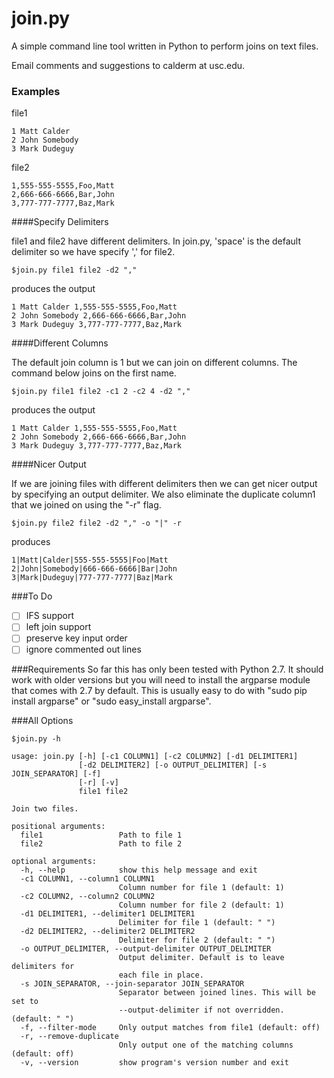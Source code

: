 join.py
=======

A simple command line tool written in Python to perform joins on text files.

Email comments and suggestions to calderm at usc.edu.

### Examples

file1
```
1 Matt Calder
2 John Somebody
3 Mark Dudeguy
```

file2
```
1,555-555-5555,Foo,Matt
2,666-666-6666,Bar,John
3,777-777-7777,Baz,Mark
```

####Specify Delimiters

file1 and file2 have different delimiters. In join.py, 'space' is the default delimiter so we have specify ',' for file2.
```
$join.py file1 file2 -d2 ","
```
produces the output

```
1 Matt Calder 1,555-555-5555,Foo,Matt
2 John Somebody 2,666-666-6666,Bar,John
3 Mark Dudeguy 3,777-777-7777,Baz,Mark
```

####Different Columns

The default join column is 1 but we can join on different columns. The command below joins on the first name.

```
$join.py file1 file2 -c1 2 -c2 4 -d2 ","
```
produces the output

```
1 Matt Calder 1,555-555-5555,Foo,Matt
2 John Somebody 2,666-666-6666,Bar,John
3 Mark Dudeguy 3,777-777-7777,Baz,Mark
```

####Nicer Output

If we are joining files with different delimiters then we can get nicer output by specifying an output delimiter. We also eliminate the duplicate column1 that we joined on using the "-r" flag.

```
$join.py file2 file2 -d2 "," -o "|" -r
```
produces

```
1|Matt|Calder|555-555-5555|Foo|Matt
2|John|Somebody|666-666-6666|Bar|John
3|Mark|Dudeguy|777-777-7777|Baz|Mark
```

###To Do
- [ ] IFS support
- [ ] left join support
- [ ] preserve key input order
- [ ] ignore commented out lines

###Requirements
So far this has only been tested with Python 2.7. It should work with older versions but you will need to install the argparse module that comes with 2.7 by default. This is usually easy to do with "sudo pip install argparse" or "sudo easy_install argparse".


###All Options
```
$join.py -h
```

```
usage: join.py [-h] [-c1 COLUMN1] [-c2 COLUMN2] [-d1 DELIMITER1]
               [-d2 DELIMITER2] [-o OUTPUT_DELIMITER] [-s JOIN_SEPARATOR] [-f]
               [-r] [-v]
               file1 file2

Join two files.

positional arguments:
  file1                 Path to file 1
  file2                 Path to file 2

optional arguments:
  -h, --help            show this help message and exit
  -c1 COLUMN1, --column1 COLUMN1
                        Column number for file 1 (default: 1)
  -c2 COLUMN2, --column2 COLUMN2
                        Column number for file 2 (default: 1)
  -d1 DELIMITER1, --delimiter1 DELIMITER1
                        Delimiter for file 1 (default: " ")
  -d2 DELIMITER2, --delimiter2 DELIMITER2
                        Delimiter for file 2 (default: " ")
  -o OUTPUT_DELIMITER, --output-delimiter OUTPUT_DELIMITER
                        Output delimiter. Default is to leave delimiters for
                        each file in place.
  -s JOIN_SEPARATOR, --join-separator JOIN_SEPARATOR
                        Separator between joined lines. This will be set to
                        --output-delimiter if not overridden. (default: " ")
  -f, --filter-mode     Only output matches from file1 (default: off)
  -r, --remove-duplicate
                        Only output one of the matching columns (default: off)
  -v, --version         show program's version number and exit
```
